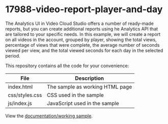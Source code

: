 # 17988-video-report-player-and-day
The Analytics UI in Video Cloud Studio offers a number of ready-made reports, but you can create additional reports using he Analytics API that are tailored to your specific needs. In this example, we will create a report on all videos in the account, grouped by player, showing the total views, percentage of views that were complete, the average number of seconds viewed per view, and the total viewed seconds for each day in the selected period.

This repository contains all the code for your convenience:

<table>
	<thead>
		<th>File</th>
		<th>Description</th>
	</thead>
	<tr>
		<td>index.html</td>
		<td>The sample as working HTML page</td>
	</tr>
	<tr>
		<td>css/styles.css</td>
		<td>CSS used in the sample</td>
	</tr>
	<tr>
		<td>js/index.js</td>
		<td>JavaScript used in the sample</td>
	</tr>
</table>

View the [documentation/working sample](https://support.brightcove.com/analytics-api-sample-video-report-player-and-day).
